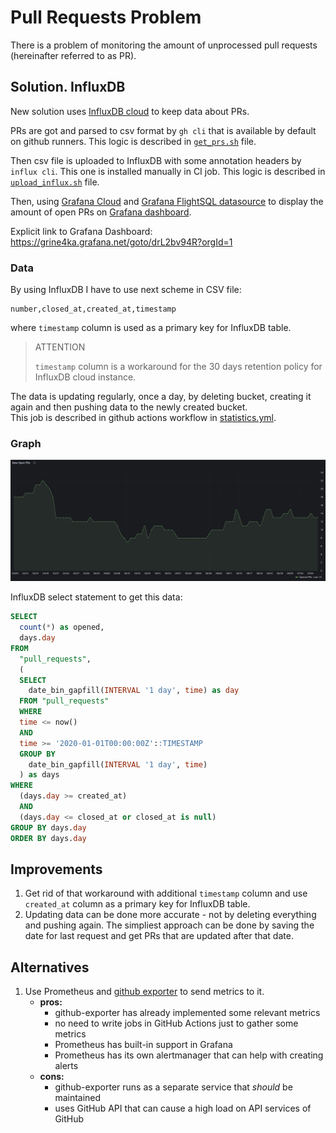 # Pull Requests Problem

There is a problem of monitoring the amount of unprocessed pull requests (hereinafter referred to as PR).

## Solution. InfluxDB

New solution uses [InfluxDB cloud](https://cloud2.influxdata.com/) to keep data about PRs.

PRs are got and parsed to csv format by `gh cli` that is available by default on github runners. This logic is described in [`get_prs.sh`](get_prs.sh) file.

Then csv file is uploaded to InfluxDB with some annotation headers by `influx cli`. This one is installed manually in CI job. This logic is described in [`upload_influx.sh`](upload_influx.sh) file.

Then, using [Grafana Cloud](https://grafana.com/products/cloud/) and [Grafana FlightSQL datasource](https://grafana.com/grafana/plugins/influxdata-flightsql-datasource/) to display the amount of open PRs on [Grafana dashboard](https://grine4ka.grafana.net/goto/drL2bv94R?orgId=1).  

Explicit link to Grafana Dashboard: https://grine4ka.grafana.net/goto/drL2bv94R?orgId=1

### Data

By using InfluxDB I have to use next scheme in CSV file:

```csv
number,closed_at,created_at,timestamp
```

where `timestamp` column is used as a primary key for InfluxDB table.

> ATTENTION
> 
> `timestamp` column is a workaround for the 30 days retention policy for InfluxDB cloud instance.
> 

The data is updating regularly, once a day, by deleting bucket, creating it again and then pushing data to the newly created bucket.  
This job is described in github actions workflow in [statistics.yml](../.github/workflows/statistics.yml).

### Graph

![open prs panel](new_dashboard.png)

InfluxDB select statement to get this data:

```sql
SELECT 
  count(*) as opened,
  days.day
FROM 
  "pull_requests",
  (
  SELECT
    date_bin_gapfill(INTERVAL '1 day', time) as day
  FROM "pull_requests"
  WHERE
  time <= now()
  AND
  time >= '2020-01-01T00:00:00Z'::TIMESTAMP
  GROUP BY
    date_bin_gapfill(INTERVAL '1 day', time)
  ) as days
WHERE
  (days.day >= created_at)
  AND 
  (days.day <= closed_at or closed_at is null)
GROUP BY days.day
ORDER BY days.day
```

## Improvements

1. Get rid of that workaround with additional `timestamp` column and use `created_at` column as a primary key for InfluxDB table.
2. Updating data can be done more accurate - not by deleting everything and pushing again. The simpliest approach can be done by saving the date for last request and get PRs that are updated after that date.

## Alternatives

1. Use Prometheus and [github exporter](https://github.com/githubexporter/github-exporter) to send metrics to it.
	- **pros:** 
		- github-exporter has already implemented some relevant metrics
		- no need to write jobs in GitHub Actions just to gather some metrics
		- Prometheus has built-in support in Grafana
		- Prometheus has its own alertmanager that can help with creating alerts
	- **cons:**
		- github-exporter runs as a separate service that *should* be maintained
		- uses GitHub API that can cause a high load on API services of GitHub
